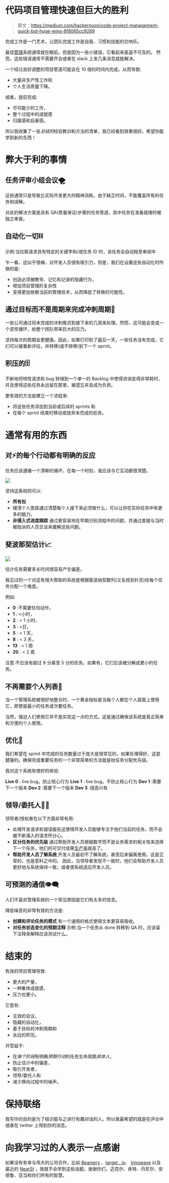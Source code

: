 # 代码项目管理快速但巨大的胜利

> 原文：<https://medium.com/hackernoon/code-project-management-quick-but-huge-wins-8f8065cc9269>

完成工作是一门艺术，让团队完成工作是自我、习惯和技能的交响乐。

最佳[管理](https://hackernoon.com/tagged/management)系统通常就在眼前。但是因为一些小错误，它看起来是遥不可及的。
然而，这些错误通常不需要开会或者在 slack 上发几条消息就能解决。

一个经过良好调整的项目管道可能会在 10 倍的时间内完成，从而导致:

*   大量非生产性工作和
*   个人生活质量下降。

或者，提前完成:

*   尽可能少的工作，
*   整个过程中的成就感
*   归属感和自豪感。

所以我收集了一张*总结的*经验教训和方法的清单，我已经看到效果很好。希望你能学到新的东西！

# 弊大于利的事情

## 任务评审小组会议🌪

这些通常只是导致比实际开发更大的精神消耗，由于缺乏时间，不能覆盖所有的任务和误解。

对此的解决方案是具有 QA(质量保证)步骤的任务管道，其中任务在准备就绪时被独立审查。

## 自动化一切⛓

示例:当拉取请求具有特定的关键字和/或任务 ID 时，该任务会自动拖至审阅中

乍一看，这似乎很棒，对开发人员很有吸引力，但是，我们在设置这些自动化时所做的是:

*   创造必须被教导、记忆和记录的隐藏行为，
*   增加项目管理的复杂性
*   变得更加依赖当前的管理技术，从而降低了转换的可能性。

## 通过目标而不是周期来完成冲刺周期🚦

一些公司通过将未完成的冲刺推迟到接下来的几周来处理。然而，这可能会变成一个恶性循环，给整个团队带来巨大的压力。

坚持每次的周期会更健康。因此，如果打印到了最后一天，一些任务没有完成，它们可以被重新评估，并转移(或不转移)到下一个 sprint。

## 积压的🗄

不断地将特性请求和 bug 转储到一个单一的 Backlog 中使得咨询变得非常耗时，并且使得这些任务永远留在那里，被遗忘并且成为负担。

更有效的方法是建立一个流程来:

*   将这些任务添加到当前或后续的 sprints 和
*   在每个 sprint 结束时移动或放弃未完成的任务。

# 通常有用的东西

## 对⚡️的每个行动都有明确的反应

任务应该遵循一个清晰的循环，在每一个时刻，谁应该与它互动都很清楚。

![](img/8ebfb25f98bc2ef0a6ed6f82f6609489.png)

坚持这条规则可以:

*   **所有权**
*   理清个人思路通过清楚每个人接下来必须做什么，可以让你在实际任务中有更多的脑力。
*   **非侵入式进度跟踪**
    通过更容易地在早期识别流程中的问题，并通过直接与当时被指派的人员交谈来缓解这些问题。

## 斐波那契估计📈

![](img/e68c75dde4669df0f290ce5d9339c025.png)

估计任务需要多长时间很容易产生偏差。

我见过的一个对这有很大帮助的系统是根据斐波纳契数列(又名规划扑克)给每个任务分配一个难度。

例如:

*   **0** :不需要任何动作，
*   **1** : <小时，
*   **2** : < 1 小时，
*   **3** : <日，
*   **5** : < 1 天，
*   **8** : < 3 天，
*   **13** : < 1 周
*   **20** : < 2 周

注意:不应该有超过 8 分甚至 5 分的任务。如果有，它们应该被分解成更小的任务。

## 不再需要个人列表📃

当一个管理系统被很好地整合时，一个黄金指标是当每个人都在个人层面上使用它，即使是最小的任务或次要任务。

当然，强迫人们使用它并不是实现这一点的方式。这是通过确保该系统是真正简单和方便的个人使用。

## 优化🍱

我们希望在 sprint 中完成的任务数量过于庞大是很常见的，如果处理得好，这是健康的。确保完成重要任务的一个非常简单的方法就是给任务分配优先级。

我对这个系统有很好的体验:

**Live 0** : live bug，防止核心行为
**Live 1** : live bug，不防止核心行为
**Dev 1** :需要下一个版本
**Dev 2** :需要下一个版本
**Dev 3** :很高兴有

## 领导/委托人👨‍✈️

领导者/授权者在以下方面非常有用:

*   处理开发请求和错误报告这使得开发人员能够专注于他们当前的任务，而不会被不断涌入的请求所分心。
*   **区分任务的优先级**
    通过帮助开发人员根据数字而不是业务需求的相关性来选择下一个任务，他们的可交付成果[生产率](https://hackernoon.com/tagged/productivity)提高了。
*   **帮助开发人员了解系统** 开发人员最初不了解系统，甚至后来偏离使用，这是正常的，也是意料之中的。
    因此，当领导者发现不一致时，他们会帮助开发人员更好地与系统保持一致，或者使系统适应开发人员。

## 可预测的通信👁️‍🗨️

人们不喜欢管理系统的一个常见原因是它们有太多的信息。

降低噪音的非常有效的方法是:

*   **创建和评论任务的模式** 有一个通用的格式使得文本更容易吸收。
*   **对任务状态变化的预期注释**
    示例:当一个任务从 done 转移到 QA 时，应该留下注释来解释应该测试什么。

# 结束的

有效的项目管理导致:

*   更大的产量，
*   一种集体成就感，
*   压力也更小。

它患有:

*   无效的会议，
*   隐藏的自动化，
*   基于目标的冲刺周期和
*   永远的积压。

并受益于:

*   在*每个阶段*有明确*预期行动*的任务生命周期*具体人*，
*   防止估计中的偏差，
*   吸引开发者，
*   领导/委托人和
*   减少换向过程中的噪声。

# 保持联络

我写作的目的是为了结识能与之进行有趣对话的人。所以我最希望的就是在评论中或者在 twitter 上得到你的消息。

# 向我学习过的人表示一点感谢

如果没有有幸与伟大的公司合作，比如 [Beamery](http://beamery.com) 、[target . io](http://altar.io)、 [Innowave](http://www.innowave-technologies.com/) 以及最近的 [NearSt](http://Near.st) ，我就不会学到这些话题。谢谢你们，迈克尔、肯特、丹尼尔、安德鲁、亚当和你们所有的智慧。